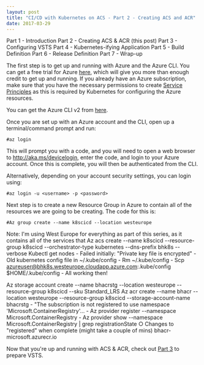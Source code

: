 ```yaml
---
layout: post
title: "CI/CD with Kubernetes on ACS - Part 2 - Creating ACS and ACR"
date: 2017-03-29
---
```


Part 1 - Introduction
Part 2 - Creating ACS & ACR (this post)
Part 3 - Configuring VSTS
Part 4 - Kubernetes-ifying Application
Part 5 - Build Definition
Part 6 - Release Definition
Part 7 - Wrap-up

The first step is to get up and running with Azure and the Azure CLI. You can get a free trial for Azure [here](), which will give you more than enough credit to get up and running. If you already have an Azure subscription, make sure that you have the necessary permissions to create [Service Principles]() as this is required by Kubernetes for configuring the Azure resources.

You can get the Azure CLI v2 from [here](https://docs.microsoft.com/en-us/cli/azure/install-azure-cli).

Once you are set up with an Azure account and the CLI, open up a terminal/command prompt and run:

    #az login

This will prompt you with a code, and you will need to open a web browser to http://aka.ms/devicelogin, enter the code, and login to your Azure account. Once this is complete, you will then be authenticated from the CLI.

Alternatively, depending on your account security settings, you can login using:

    #az login -u <username> -p <password>

Next step is to create a new Resource Group in Azure to contain all of the resources we are going to be creating. The code for this is:

    #Az group create --name k8scicd --location westeurope

Note: I'm using West Europe for everything as part of this series, as it contains all of the services that 
Az acs create  --name k8scicd --resource-group k8scicd  --orchestrator-type kubernetes --dns-prefix bhk8s --verbose
Kubectl get nodes
	- Failed initially: "Private key file is encrypted"
	- Old kubernetes config file in ~/.kube/config
	- Rm ~/.kube/config
	- Scp azureuser@bhk8s.westeurope.cloudapp.azure.com:.kube/config $HOME/.kube/config
	- All working then!


Az storage account create --name bhacrstg --location westeurope --resource-group k8scicd --sku Standard_LRS
Az acr create --name bhacr --location westeurope --resource-group k8scicd --storage-account-name bhacrstg
	- "The subscription is not registered to use namespace 'Microsoft.ContainerRegistry'…
	- Az provider register --namespace Microsoft.ContainerRegistry
	- Az provider show --namespace Microsoft.ContainerRegistry | grep registrationState
		○ Changes to "registered" when complete (might take a couple of mins)
bhacr-microsoft.azurecr.io


Now that you're up and running with ACS & ACR, check out [Part 3]() to prepare VSTS. 